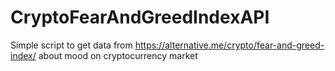 # CryptoFearAndGreedIndexAPI
Simple script to get data from https://alternative.me/crypto/fear-and-greed-index/ about mood on cryptocurrency market
